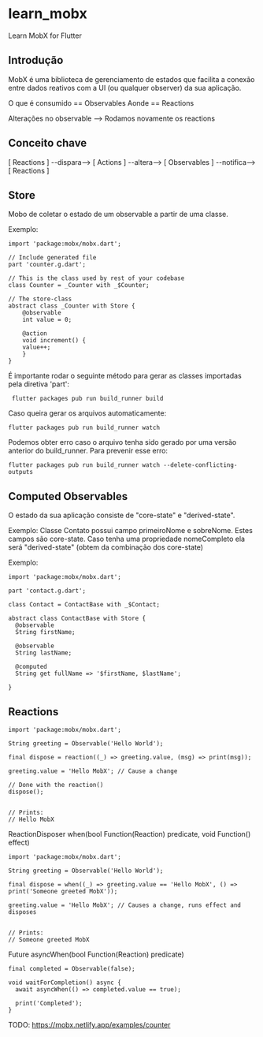 # learn_mobx

Learn MobX for Flutter

## Introdução

MobX é uma biblioteca de gerenciamento de estados que facilita a conexão entre dados reativos com a UI (ou qualquer observer) da sua aplicação.

O que é consumido == Observables
Aonde == Reactions

Alterações no observable --> Rodamos novamente os reactions

## Conceito chave

[ Reactions ] --dispara--> [ Actions ] --altera--> [ Observables ] --notifica--> [ Reactions ]


## Store

Mobo de coletar o estado de um observable a partir de uma classe.

Exemplo:

```
import 'package:mobx/mobx.dart';

// Include generated file
part 'counter.g.dart';

// This is the class used by rest of your codebase
class Counter = _Counter with _$Counter;

// The store-class
abstract class _Counter with Store {
    @observable
    int value = 0;

    @action
    void increment() {
    value++;
    }
}
```

É importante rodar o seguinte método para gerar as classes importadas pela diretiva 'part':

```
 flutter packages pub run build_runner build
 ```

 Caso queira gerar os arquivos automaticamente:

 ```
 flutter packages pub run build_runner watch
```

Podemos obter erro caso o arquivo tenha sido gerado por uma versão anterior do build_runner. Para prevenir esse erro:

```
flutter packages pub run build_runner watch --delete-conflicting-outputs
```

## Computed Observables

O estado da sua aplicação consiste de  "core-state" e "derived-state".

Exemplo: Classe Contato possui campo primeiroNome e sobreNome. Estes campos são core-state. Caso tenha uma propriedade nomeCompleto ela será "derived-state" (obtem da combinação dos core-state)


Exemplo:
```
import 'package:mobx/mobx.dart';

part 'contact.g.dart';

class Contact = ContactBase with _$Contact;

abstract class ContactBase with Store {
  @observable
  String firstName;

  @observable
  String lastName;

  @computed
  String get fullName => '$firstName, $lastName';

}
```

## Reactions
```
import 'package:mobx/mobx.dart';

String greeting = Observable('Hello World');

final dispose = reaction((_) => greeting.value, (msg) => print(msg));

greeting.value = 'Hello MobX'; // Cause a change

// Done with the reaction()
dispose();


// Prints:
// Hello MobX
```


ReactionDisposer when(bool Function(Reaction) predicate, void Function() effect)

```
import 'package:mobx/mobx.dart';

String greeting = Observable('Hello World');

final dispose = when((_) => greeting.value == 'Hello MobX', () => print('Someone greeted MobX'));

greeting.value = 'Hello MobX'; // Causes a change, runs effect and disposes


// Prints:
// Someone greeted MobX
```

Future<void> asyncWhen(bool Function(Reaction) predicate)
```
final completed = Observable(false);

void waitForCompletion() async {
  await asyncWhen(() => completed.value == true);

  print('Completed');
}
```


TODO: https://mobx.netlify.app/examples/counter